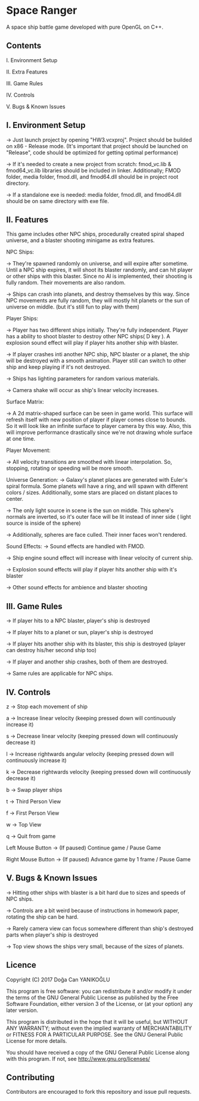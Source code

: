 # Space Ranger

A space ship battle game developed with pure OpenGL on C++.


## Contents

I. Environment Setup

II. Extra Features

III. Game Rules

IV. Controls

V. Bugs & Known Issues


I. Environment Setup
---------------------
-> Just launch project by opening "HW3.vcxproj". Project should be builded on x86 - Release mode. (It's important
that project should be launched on "Release", code should be optimized for getting optimal performance)

-> If it's needed to create a new project from scratch: fmod_vc.lib & fmod64_vc.lib libraries should be included in linker. Additionally; FMOD folder, media folder, fmod.dll, and fmod64.dll should be in project root directory.

-> If a standalone exe is needed: media folder, fmod.dll, and fmod64.dll should be on same directory with exe file.


II. Features
------------------
This game includes other NPC ships, procedurally created spiral shaped universe, and a blaster shooting minigame as extra features. 


NPC Ships: 

-> They're spawned randomly on universe, and will expire after sometime. Until a NPC ship expires, it will shoot its blaster randomly, and can hit player or other ships with this blaster. Since no AI is implemented, their shooting is fully random. Their movements are also random. 

-> Ships can crash into planets, and destroy themselves by this way. Since NPC movements are fully random, they will mostly hit planets or the sun of universe on middle. (but it's still fun to play with them) 


Player Ships: 

-> Player has two different ships initially. They're fully independent. Player has a ability to shoot blaster to destroy other NPC ships( D key ). A explosion sound effect will play if player hits another ship with blaster. 

-> If player crashes  inti another NPC ship, NPC blaster or a planet, the ship will be destroyed with a smooth animation. Player still can switch to other ship and keep playing if it's not destroyed. 

-> Ships has lighting parameters for random various materials.

-> Camera shake will occur as ship's linear velocity increases.


Surface Matrix: 

-> A 2d matrix-shaped surface can be seen in game world. This surface will refresh itself with new position of player if player comes close to bounds. So it will look like an infinite surface to player camera by this way. Also, this will improve performance drastically since we're not drawing whole surface at one time. 


Player Movement: 

-> All velocity transitions are smoothed with linear interpolation. So, stopping, rotating or speeding will be more smooth. 


Universe Generation: 
-> Galaxy's planet places are generated with Euler's spiral formula. Some planets will have a ring, and will spawn with different colors / sizes. Additionally, some stars are placed on distant places to center. 

-> The only light source in scene is the sun on middle. This sphere's normals are inverted, so it's outer face will be lit instead of inner side ( light source is inside of the sphere) 

-> Additionally, spheres are face culled. Their inner faces won't rendered.

Sound Effects:
-> Sound effects are handled with FMOD.

-> Ship engine sound effect will increase with linear velocity of current ship.

-> Explosion sound effects will play if player hits another ship with it's blaster

-> Other sound effects for ambience and blaster shooting

III. Game Rules
-------------------
-> If player hits to a NPC blaster, player's ship is destroyed

-> If player hits to a planet or sun, player's ship is destroyed

-> If player hits another ship with its blaster, this ship is destroyed (player can destroy his/her second ship too)

-> If player and another ship crashes, both of them are destroyed.

-> Same rules are applicable for NPC ships.


IV. Controls
------------
z -> Stop each movement of ship

a -> Increase linear velocity (keeping pressed down will continuously increase it)

s -> Decrease linear velocity (keeping pressed down will continuously decrease it)

l -> Increase rightwards angular velocity (keeping pressed down will continuously increase it)

k -> Decrease rightwards velocity (keeping pressed down will continuously decrease it)

b -> Swap player ships

t -> Third Person View

f -> First Person View

w -> Top View

q -> Quit from game

Left Mouse Button -> (If paused) Continue game / Pause Game

Right Mouse Button -> (If paused) Advance game by 1 frame / Pause Game


V. Bugs & Known Issues
-----------------------
-> Hitting other ships with blaster is a bit hard due to sizes and speeds of NPC ships.

-> Controls are a bit weird because of instructions in homework paper, rotating the ship can be hard.

-> Rarely camera view can focus somewhere different than ship's destroyed parts when player's ship is destroyed

-> Top view shows the ships very small, because of the sizes of planets.

## Licence

Copyright (C) 2017 Doğa Can YANIKOĞLU

This program is free software: you can redistribute it and/or modify it under the terms of the GNU General Public License as published by the Free Software Foundation, either version 3 of the License, or (at your option) any later version.

This program is distributed in the hope that it will be useful, but WITHOUT ANY WARRANTY; without even the implied warranty of MERCHANTABILITY or FITNESS FOR A PARTICULAR PURPOSE. See the GNU General Public License for more details.

You should have received a copy of the GNU General Public License along with this program. If not, see http://www.gnu.org/licenses/

## Contributing

Contributors are encouraged to fork this repository and issue pull requests.
